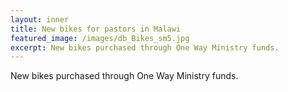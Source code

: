 ```yaml
---
layout: inner
title: New bikes for pastors in Malawi
featured_image: /images/db_Bikes_sm5.jpg
excerpt: New bikes purchased through One Way Ministry funds.
---
```


New bikes purchased through One Way Ministry funds.

